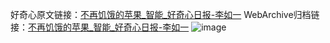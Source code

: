 好奇心原文链接：[不再饥饿的苹果_智能_好奇心日报-李如一](https://www.qdaily.com/articles/2936.html)
WebArchive归档链接：[不再饥饿的苹果_智能_好奇心日报-李如一](http://web.archive.org/web/20160426023306/http://www.qdaily.com:80/articles/2936.html)
![image](http://ww3.sinaimg.cn/large/007d5XDply1g3v6tf31kxj30u03q3kjl)